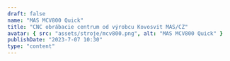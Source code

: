 ```yaml
---
draft: false
name: "MAS MCV800 Quick"
title: "CNC obrábacie centrum od výrobcu Kovosvit MAS/CZ"
avatar: { src: "assets/stroje/mcv800.png", alt: "MAS MCV800 Quick" }
publishDate: "2023-7-07 10:30"
type: "content"
---
```

